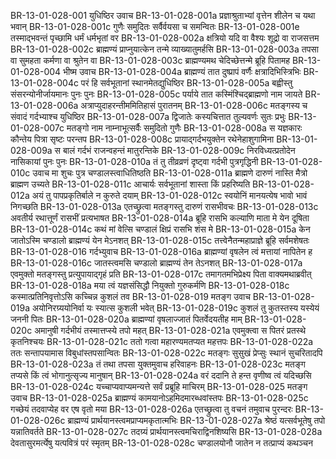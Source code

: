 BR-13-01-028-001	युधिष्ठिर उवाच
BR-13-01-028-001a	प्रज्ञाश्रुताभ्यां वृत्तेन शीलेन च यथा भवान्
BR-13-01-028-001c	गुणैः समुदितः सर्वैर्वयसा च समन्वितः
BR-13-01-028-001e	तस्माद्भवन्तं पृच्छामि धर्मं धर्मभृतां वर
BR-13-01-028-002a	क्षत्रियो यदि वा वैश्यः शूद्रो वा राजसत्तम
BR-13-01-028-002c	ब्राह्मण्यं प्राप्नुयात्केन तन्मे व्याख्यातुमर्हसि
BR-13-01-028-003a	तपसा वा सुमहता कर्मणा वा श्रुतेन वा
BR-13-01-028-003c	ब्राह्मण्यमथ चेदिच्छेत्तन्मे ब्रूहि पितामह
BR-13-01-028-004	भीष्म उवाच
BR-13-01-028-004a	ब्राह्मण्यं तात दुष्प्रापं वर्णैः क्षत्रादिभिस्त्रिभिः
BR-13-01-028-004c	परं हि सर्वभूतानां स्थानमेतद्युधिष्ठिर
BR-13-01-028-005a	बह्वीस्तु संसरन्योनीर्जायमानः पुनः पुनः
BR-13-01-028-005c	पर्याये तात कस्मिंश्चिद्ब्राह्मणो नाम जायते
BR-13-01-028-006a	अत्राप्युदाहरन्तीममितिहासं पुरातनम्
BR-13-01-028-006c	मतङ्गस्य च संवादं गर्दभ्याश्च युधिष्ठिर
BR-13-01-028-007a	द्विजातेः कस्यचित्तात तुल्यवर्णः सुतः प्रभुः
BR-13-01-028-007c	मतङ्गो नाम नाम्नाभूत्सर्वैः समुदितो गुणैः
BR-13-01-028-008a	स यज्ञकारः कौन्तेय पित्रा सृष्टः परन्तप
BR-13-01-028-008c	प्रायाद्गर्दभयुक्तेन रथेनेहाशुगामिना
BR-13-01-028-009a	स बालं गर्दभं राजन्वहन्तं मातुरन्तिके
BR-13-01-028-009c	निरविध्यत्प्रतोदेन नासिकायां पुनः पुनः
BR-13-01-028-010a	तं तु तीव्रव्रणं दृष्ट्वा गर्दभी पुत्रगृद्धिनी
BR-13-01-028-010c	उवाच मा शुचः पुत्र चण्डालस्त्वाधितिष्ठति
BR-13-01-028-011a	ब्राह्मणे दारुणं नास्ति मैत्रो ब्राह्मण उच्यते
BR-13-01-028-011c	आचार्यः सर्वभूतानां शास्ता किं प्रहरिष्यति
BR-13-01-028-012a	अयं तु पापप्रकृतिर्बाले न कुरुते दयाम्
BR-13-01-028-012c	स्वयोनिं मानयत्येष भावो भावं निगच्छति
BR-13-01-028-013a	एतच्छ्रुत्वा मतङ्गस्तु दारुणं रासभीवचः
BR-13-01-028-013c	अवतीर्य रथात्तूर्णं रासभीं प्रत्यभाषत
BR-13-01-028-014a	ब्रूहि रासभि कल्याणि माता मे येन दूषिता
BR-13-01-028-014c	कथं मां वेत्सि चण्डालं क्षिप्रं रासभि शंस मे
BR-13-01-028-015a	केन जातोऽस्मि चण्डालो ब्राह्मण्यं येन मेऽनशत्
BR-13-01-028-015c	तत्त्वेनैतन्महाप्राज्ञे ब्रूहि सर्वमशेषतः
BR-13-01-028-016	गर्दभ्युवाच
BR-13-01-028-016a	ब्राह्मण्यां वृषलेन त्वं मत्तायां नापितेन ह
BR-13-01-028-016c	जातस्त्वमसि चण्डालो ब्राह्मण्यं तेन तेऽनशत्
BR-13-01-028-017a	एवमुक्तो मतङ्गस्तु प्रत्युपायाद्गृहं प्रति
BR-13-01-028-017c	तमागतमभिप्रेक्ष्य पिता वाक्यमथाब्रवीत्
BR-13-01-028-018a	मया त्वं यज्ञसंसिद्धौ नियुक्तो गुरुकर्मणि
BR-13-01-028-018c	कस्मात्प्रतिनिवृत्तोऽसि कच्चिन्न कुशलं तव
BR-13-01-028-019	मतङ्ग उवाच
BR-13-01-028-019a	अयोनिरग्र्ययोनिर्वा यः स्यात्स कुशली भवेत्
BR-13-01-028-019c	कुशलं तु कुतस्तस्य यस्येयं जननी पितः
BR-13-01-028-020a	ब्राह्मण्यां वृषलाज्जातं पितर्वेदयतीह माम्
BR-13-01-028-020c	अमानुषी गर्दभीयं तस्मात्तप्स्ये तपो महत्
BR-13-01-028-021a	एवमुक्त्वा स पितरं प्रतस्थे कृतनिश्चयः
BR-13-01-028-021c	ततो गत्वा महारण्यमतप्यत महत्तपः
BR-13-01-028-022a	ततः सन्तापयामास विबुधांस्तपसान्वितः
BR-13-01-028-022c	मतङ्गः सुसुखं प्रेप्सुः स्थानं सुचरितादपि
BR-13-01-028-023a	तं तथा तपसा युक्तमुवाच हरिवाहनः
BR-13-01-028-023c	मतङ्ग तप्यसे किं त्वं भोगानुत्सृज्य मानुषान्
BR-13-01-028-024a	वरं ददानि ते हन्त वृणीष्व त्वं यदिच्छसि
BR-13-01-028-024c	यच्चाप्यवाप्यमन्यत्ते सर्वं प्रब्रूहि माचिरम्
BR-13-01-028-025	मतङ्ग उवाच
BR-13-01-028-025a	ब्राह्मण्यं कामयानोऽहमिदमारब्धवांस्तपः
BR-13-01-028-025c	गच्छेयं तदवाप्येह वर एष वृतो मया
BR-13-01-028-026a	एतच्छ्रुत्वा तु वचनं तमुवाच पुरन्दरः
BR-13-01-028-026c	ब्राह्मण्यं प्रार्थयानस्त्वमप्राप्यमकृतात्मभिः
BR-13-01-028-027a	श्रेष्ठं यत्सर्वभूतेषु तपो यन्नातिवर्तते
BR-13-01-028-027c	तदग्र्यं प्रार्थयानस्त्वमचिराद्विनशिष्यसि
BR-13-01-028-028a	देवतासुरमर्त्येषु यत्पवित्रं परं स्मृतम्
BR-13-01-028-028c	चण्डालयोनौ जातेन न तत्प्राप्यं कथञ्चन
